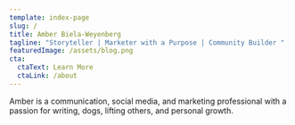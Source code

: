 ```yaml
---
template: index-page
slug: /
title: Amber Biela-Weyenberg
tagline: "Storyteller | Marketer with a Purpose | Community Builder "
featuredImage: /assets/blog.png
cta:
  ctaText: Learn More
  ctaLink: /about
---
```

Amber is a communication, social media, and marketing professional with a passion for writing, dogs, lifting others, and personal growth.